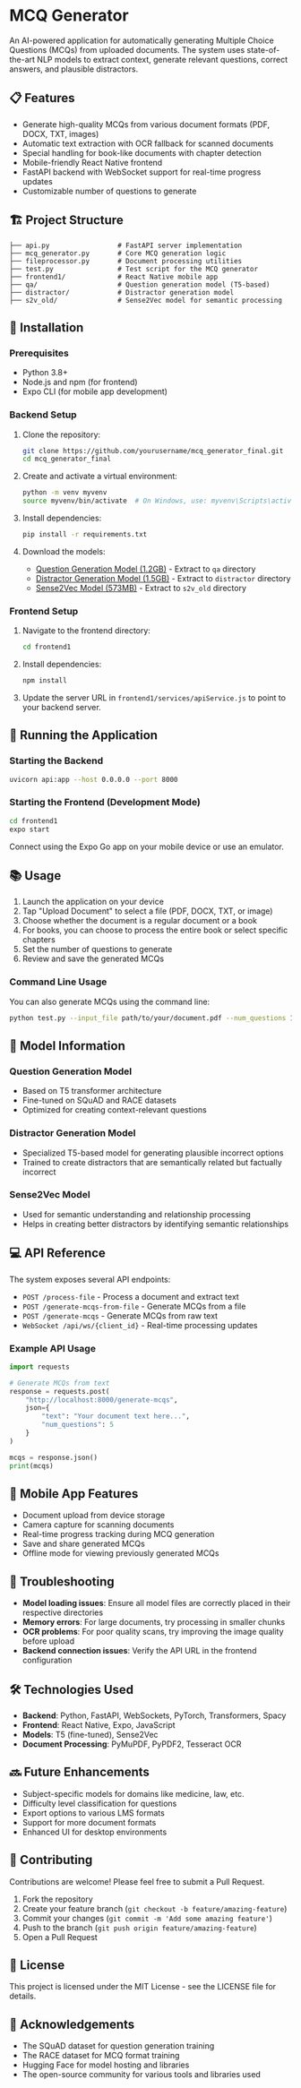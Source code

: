 # MCQ Generator

An AI-powered application for automatically generating Multiple Choice Questions (MCQs) from uploaded documents. The system uses state-of-the-art NLP models to extract context, generate relevant questions, correct answers, and plausible distractors.

## 📋 Features

- Generate high-quality MCQs from various document formats (PDF, DOCX, TXT, images)
- Automatic text extraction with OCR fallback for scanned documents
- Special handling for book-like documents with chapter detection
- Mobile-friendly React Native frontend
- FastAPI backend with WebSocket support for real-time progress updates
- Customizable number of questions to generate

## 🏗️ Project Structure

```
├── api.py                 # FastAPI server implementation
├── mcq_generator.py       # Core MCQ generation logic
├── fileprocessor.py       # Document processing utilities
├── test.py                # Test script for the MCQ generator
├── frontend1/             # React Native mobile app
├── qa/                    # Question generation model (T5-based)
├── distractor/            # Distractor generation model
├── s2v_old/               # Sense2Vec model for semantic processing
```

## 🚀 Installation

### Prerequisites

- Python 3.8+
- Node.js and npm (for frontend)
- Expo CLI (for mobile app development)

### Backend Setup

1. Clone the repository:
   ```bash
   git clone https://github.com/yourusername/mcq_generator_final.git
   cd mcq_generator_final
   ```

2. Create and activate a virtual environment:
   ```bash
   python -m venv myvenv
   source myvenv/bin/activate  # On Windows, use: myvenv\Scripts\activate
   ```

3. Install dependencies:
   ```bash
   pip install -r requirements.txt
   ```

4. Download the models:
   - [Question Generation Model (1.2GB)](https://drive.google.com/drive/folders/your_qa_model_folder) - Extract to `qa` directory
   - [Distractor Generation Model (1.5GB)](https://drive.google.com/drive/folders/your_distractor_model_folder) - Extract to `distractor` directory
   - [Sense2Vec Model (573MB)](https://github.com/explosion/sense2vec/releases/download/v1.0.0/s2v_reddit_2015_md.tar.gz) - Extract to `s2v_old` directory

### Frontend Setup

1. Navigate to the frontend directory:
   ```bash
   cd frontend1
   ```

2. Install dependencies:
   ```bash
   npm install
   ```

3. Update the server URL in `frontend1/services/apiService.js` to point to your backend server.

## 🔌 Running the Application

### Starting the Backend

```bash
uvicorn api:app --host 0.0.0.0 --port 8000
```

### Starting the Frontend (Development Mode)

```bash
cd frontend1
expo start
```

Connect using the Expo Go app on your mobile device or use an emulator.

## 📚 Usage

1. Launch the application on your device
2. Tap "Upload Document" to select a file (PDF, DOCX, TXT, or image)
3. Choose whether the document is a regular document or a book
4. For books, you can choose to process the entire book or select specific chapters
5. Set the number of questions to generate
6. Review and save the generated MCQs

### Command Line Usage

You can also generate MCQs using the command line:

```bash
python test.py --input_file path/to/your/document.pdf --num_questions 10
```

## 🧠 Model Information

### Question Generation Model
- Based on T5 transformer architecture
- Fine-tuned on SQuAD and RACE datasets
- Optimized for creating context-relevant questions

### Distractor Generation Model
- Specialized T5-based model for generating plausible incorrect options
- Trained to create distractors that are semantically related but factually incorrect

### Sense2Vec Model
- Used for semantic understanding and relationship processing
- Helps in creating better distractors by identifying semantic relationships

## 💻 API Reference

The system exposes several API endpoints:

- `POST /process-file` - Process a document and extract text
- `POST /generate-mcqs-from-file` - Generate MCQs from a file
- `POST /generate-mcqs` - Generate MCQs from raw text
- `WebSocket /api/ws/{client_id}` - Real-time processing updates

### Example API Usage

```python
import requests

# Generate MCQs from text
response = requests.post(
    "http://localhost:8000/generate-mcqs",
    json={
        "text": "Your document text here...",
        "num_questions": 5
    }
)

mcqs = response.json()
print(mcqs)
```

## 📱 Mobile App Features

- Document upload from device storage
- Camera capture for scanning documents
- Real-time progress tracking during MCQ generation
- Save and share generated MCQs
- Offline mode for viewing previously generated MCQs

## 🔧 Troubleshooting

- **Model loading issues**: Ensure all model files are correctly placed in their respective directories
- **Memory errors**: For large documents, try processing in smaller chunks
- **OCR problems**: For poor quality scans, try improving the image quality before upload
- **Backend connection issues**: Verify the API URL in the frontend configuration

## 🛠️ Technologies Used

- **Backend**: Python, FastAPI, WebSockets, PyTorch, Transformers, Spacy
- **Frontend**: React Native, Expo, JavaScript
- **Models**: T5 (fine-tuned), Sense2Vec
- **Document Processing**: PyMuPDF, PyPDF2, Tesseract OCR

## 🔜 Future Enhancements

- Subject-specific models for domains like medicine, law, etc.
- Difficulty level classification for questions
- Export options to various LMS formats
- Support for more document formats
- Enhanced UI for desktop environments

## 📝 Contributing

Contributions are welcome! Please feel free to submit a Pull Request.

1. Fork the repository
2. Create your feature branch (`git checkout -b feature/amazing-feature`)
3. Commit your changes (`git commit -m 'Add some amazing feature'`)
4. Push to the branch (`git push origin feature/amazing-feature`)
5. Open a Pull Request

## 📄 License

This project is licensed under the MIT License - see the LICENSE file for details.

## 🙏 Acknowledgements

- The SQuAD dataset for question generation training
- The RACE dataset for MCQ format training
- Hugging Face for model hosting and libraries
- The open-source community for various tools and libraries used